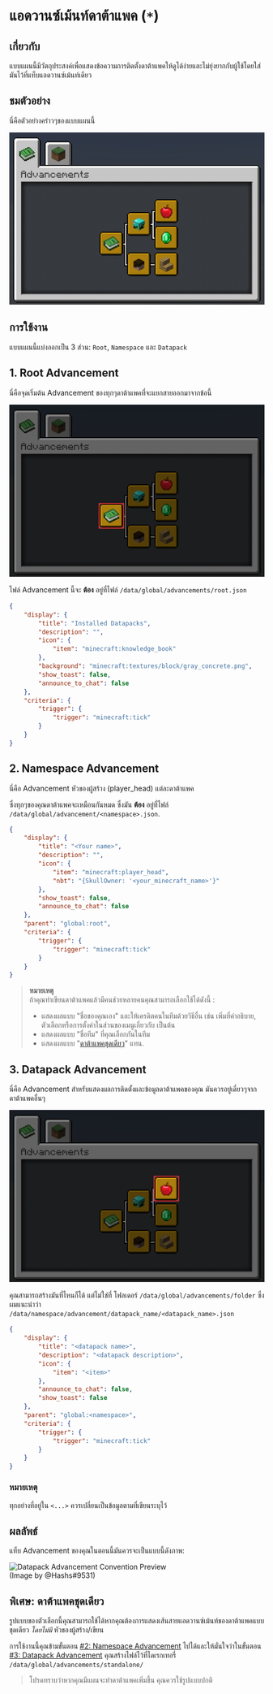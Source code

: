 # แอดวานซ์เม้นท์ดาต้าแพค (`*`)

## เกี่ยวกับ

แบบแผนนี้มีวัตถุประสงค์เพื่อแสดงข้อความการติดตั้งดาต้าแพคให้ดูได้ง่ายและไม่ยุ่งยากกับผู้ใช้โดยใส่มันไว้ที่แท็บแอดวานซ์เม้นท์เดียว

## ชมตัวอย่าง

นี่คือตัวอย่างคร่าวๆของแบบแผนนี้

![](./advancement/preview.png)

## การใช้งาน

แบบแผนนี้แบ่งออกเป็น 3 ส่วน: `Root`, `Namespace` และ `Datapack`

## 1. Root Advancement

นี่คือจุดเริ่มต้น Advancement ของทุกๆดาต้าแพคที่จะแยกสายออกมาจากข้อนี้ 

![](./advancement/root.png)

ไฟล์ Advancement นี้จะ **ต้อง** อยู่ที่ไฟล์ `/data/global/advancements/root.json`

```json
{
    "display": {
        "title": "Installed Datapacks",
        "description": "",
        "icon": {
            "item": "minecraft:knowledge_book"
        },
        "background": "minecraft:textures/block/gray_concrete.png",
        "show_toast": false,
        "announce_to_chat": false
    },
    "criteria": {
        "trigger": {
            "trigger": "minecraft:tick"
        }
    }
}
```

## 2. Namespace Advancement

นี่คือ Advancement หัวของผู้สร้าง (player_head) แต่ละดาต้าแพค 

ซึ่งทุกๆของคุณดาต้าแพคจะเหมือนกันหมด ซึ่งมัน **ต้อง** อยู่ที่ไฟล์ `/data/global/advancement/<namespace>.json`.

```json
{
    "display": {
        "title": "<Your name>",
        "description": "",
        "icon": {
            "item": "minecraft:player_head",
            "nbt": "{SkullOwner: '<your_minecraft_name>'}"
        },
        "show_toast": false,
        "announce_to_chat": false
    },
    "parent": "global:root",
    "criteria": {
        "trigger": {
            "trigger": "minecraft:tick"
        }
    }
}
```

> **หมายเหตุ**  
> ถ้าคุณทำเขียนดาต้าแพคแล้วมีคนช่วยหลายคนคุณสามารถเลือกใช้ได้ดังนี้ :
> - แสดงผลแบบ "ชื่อของคุณเอง" และให้เครดิตคนในทีมด้วยวิธีอื่น เช่น เพิ่มที่คำอธิบาย, ตัวเลือกหรือการตั้งค่าในส่วนของเมนูเกี่ยวกับ เป็นต้น
> - แสดงผลแบบ "ชื่อทีม" ที่คุณเลือกกันในทีม
> - แสดงผลแบบ "[ดาต้าแพคชุดเดียว](#พิเศษ-ดาต้าแพคชุดเดียว)" แทน.

## 3. Datapack Advancement

นี่คือ Advancement สำหรับแสดงผลการติดตั้งและข้อมูลดาต้าแพคของคุณ มันควรอยู่เดี่ยวๆจากดาต้าแพคอื่นๆ

![](./advancement/datapack.png)

คุณสามารถสร้างมันที่ไหนก็ได้ แต่ไม่ใช่ที่ โฟลเดอร์ `/data/global/advancements/folder` ซึ่งผมแนะนำว่า `/data/namespace/advancement/datapack_name/<datapack_name>.json`

```json
{
    "display": {
        "title": "<datapack name>",
        "description": "<datapack description>",
        "icon": {
            "item": "<item>"
        },
        "announce_to_chat": false,
        "show_toast": false
    },
    "parent": "global:<namespace>",
    "criteria": {
        "trigger": {
            "trigger": "minecraft:tick"
        }
    }
}
```

### หมายเหตุ

ทุกอย่างที่อยู่ใน `<...>` ควรเปลี่ยนเป็นข้อมูลตามที่เขียนระบุไว้

## ผลลัพธ์

แท็บ Advancement ของคุณในตอนนี้มันควรจะเป็นแบบนี้ดังภาพ:

![Datapack Advancement Convention Preview](https://i.imgur.com/6bzBBr1.png)  
(Image by @Hashs#9531)

## พิเศษ: ดาต้าแพคชุดเดียว

รูปแบบของตัวเลือกนี้คุณสามารถใช้ได้หากคุณต้องการแสดงเส้นสายแอดวานซ์เม้นท์ของดาต้าแพคแบบชุดเดียว *โดยไม่มี* หัวของผู้สร้าง/เขียน

การใช้งานนี้คุณข้ามขั้นตอน [#2: Namespace Advancement](#2-namespace-advancement) ไปได้และให้มั่นใจว่าในขั้นตอน [#3: Datapack Advancement](#3-datapack-advancement) คุณสร้างไฟล์ไว้ที่ไดเรกเทอรี่ `/data/global/advancements/standalone/` 

> โปรดทราบว่าหากคุณมีแผนจะทำดาต้าแพคเพิ่มขึ้น คุณควรใช้รูปแบบปกติ